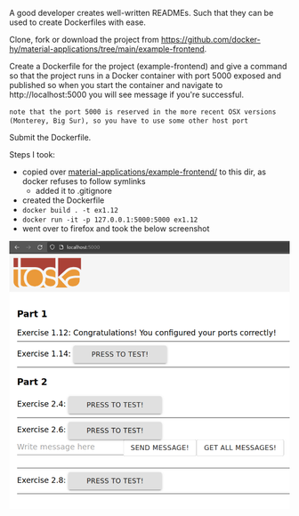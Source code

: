 A good developer creates well-written READMEs. Such that they can be used to create Dockerfiles with ease.

Clone, fork or download the project from https://github.com/docker-hy/material-applications/tree/main/example-frontend.

Create a Dockerfile for the project (example-frontend) and give a command so that the project runs in a Docker container with port 5000 exposed and published so when you start the container and navigate to http://localhost:5000 you will see message if you're successful.

    note that the port 5000 is reserved in the more recent OSX versions (Monterey, Big Sur), so you have to use some other host port

Submit the Dockerfile.

Steps I took:

- copied over [material-applications/example-frontend/](https://github.com/docker-hy/material-applications/tree/main/example-frontend) to this dir, as docker refuses to follow symlinks
    - added it to .gitignore
- created the Dockerfile
- `docker build . -t ex1.12`
- `docker run -it -p 127.0.0.1:5000:5000 ex1.12`
- went over to firefox and took the below screenshot

![screenshot](image.png)
